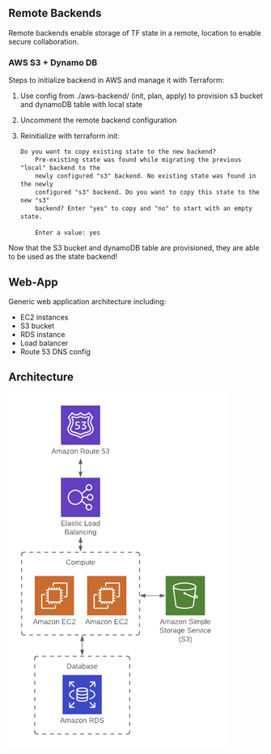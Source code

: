 ## Remote Backends
Remote backends enable storage of TF state in a remote, location to enable secure collaboration.

### AWS S3 + Dynamo DB
Steps to initialize backend in AWS and manage it with Terraform:

1. Use config from ./aws-backend/ (init, plan, apply) to provision s3 bucket and dynamoDB table with local state
2. Uncomment the remote backend configuration
3. Reinitialize with terraform init:

    ```
    Do you want to copy existing state to the new backend?
        Pre-existing state was found while migrating the previous "local" backend to the
        newly configured "s3" backend. No existing state was found in the newly
        configured "s3" backend. Do you want to copy this state to the new "s3"
        backend? Enter "yes" to copy and "no" to start with an empty state.

        Enter a value: yes 
    ```

Now that the S3 bucket and dynamoDB table are provisioned, they are able to be used as the state backend!

## Web-App
Generic web application architecture including:

- EC2 instances
- S3 bucket
- RDS instance
- Load balancer
- Route 53 DNS config

## Architecture
![image](./web-app/architecture.png)